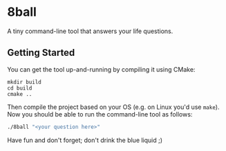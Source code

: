 # 8ball

A tiny command-line tool that answers your life questions.

## Getting Started

You can get the tool up-and-running by compiling it using CMake:
```
mkdir build
cd build
cmake ..
```
Then compile the project based on your OS (e.g. on Linux you'd use `make`).
Now you should be able to run the command-line tool as follows:
```sh
./8ball "<your question here>"
```

Have fun and don't forget; don't drink the blue liquid ;)
